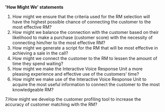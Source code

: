 **'How Might We' statements**

1. How might we ensure that the criteria used for the RM selection will have the highest possible chance of connecting the customer to the most effective RM?
2. How might we balance the connection with the customer based on their likelihood to make a purchase (customer score) with the necessity of connecting him/her to the most effective RM?
3. How might we generate a script for the RM that will be most effective in achieving a sale in the call?
4. How might we connect the customer to the RM to lessen the amount of time they spend waiting?
5. How might we make the Interactive Voice Response Unit a more pleasing experience and effective use of the customers&#39; time?
6. How might we make use of the Interactive Voice Response Unit to acquire the most useful information to connect the customer to the most knowledgeable RM?

7.How might we develop the customer profiling tool to increase the accuracy of customer matching with the RM?
